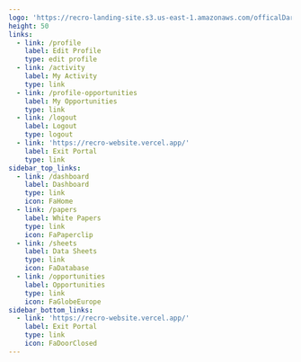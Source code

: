 ```yaml
---
logo: 'https://recro-landing-site.s3.us-east-1.amazonaws.com/officalDarkLogo.png'
height: 50
links:
  - link: /profile
    label: Edit Profile
    type: edit profile
  - link: /activity
    label: My Activity
    type: link
  - link: /profile-opportunities
    label: My Opportunities
    type: link
  - link: /logout
    label: Logout
    type: logout
  - link: 'https://recro-website.vercel.app/'
    label: Exit Portal
    type: link
sidebar_top_links:
  - link: /dashboard
    label: Dashboard
    type: link
    icon: FaHome
  - link: /papers
    label: White Papers
    type: link
    icon: FaPaperclip
  - link: /sheets
    label: Data Sheets
    type: link
    icon: FaDatabase
  - link: /opportunities
    label: Opportunities
    type: link
    icon: FaGlobeEurope
sidebar_bottom_links:
  - link: 'https://recro-website.vercel.app/'
    label: Exit Portal
    type: link
    icon: FaDoorClosed
---
```


